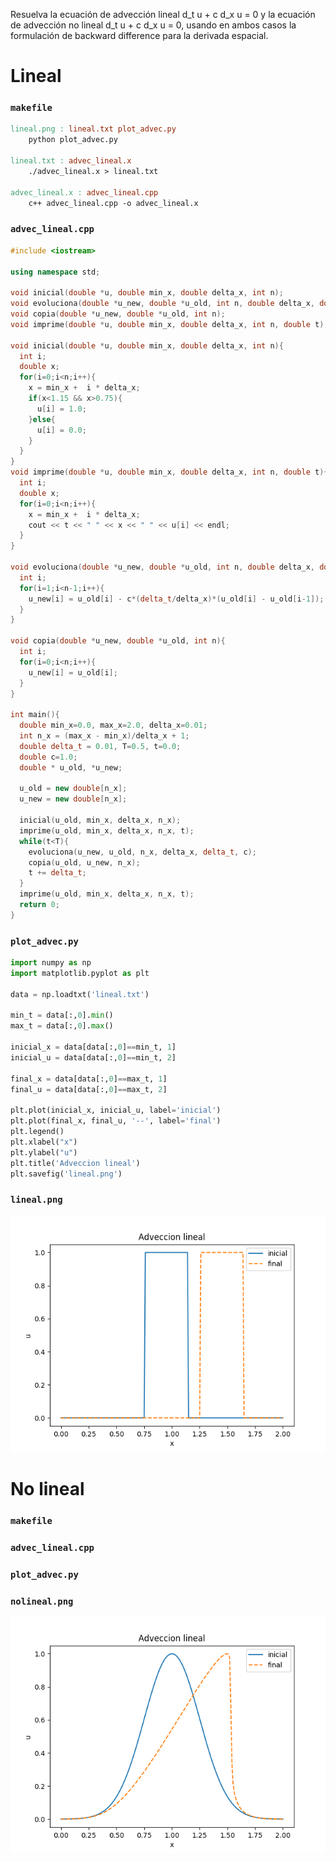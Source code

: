 Resuelva la ecuación de advección lineal d_t u + c d_x u = 0 y la 
ecuación de advección no lineal d_t u + c d_x u = 0, usando en ambos
casos la formulación de backward difference para la derivada espacial.


# Lineal


### `makefile`
```makefile
lineal.png : lineal.txt plot_advec.py
	python plot_advec.py

lineal.txt : advec_lineal.x
	./advec_lineal.x > lineal.txt

advec_lineal.x : advec_lineal.cpp
	c++ advec_lineal.cpp -o advec_lineal.x
```

### `advec_lineal.cpp`

```c++
#include <iostream>

using namespace std;

void inicial(double *u, double min_x, double delta_x, int n);
void evoluciona(double *u_new, double *u_old, int n, double delta_x, double delta_t, double c);
void copia(double *u_new, double *u_old, int n);
void imprime(double *u, double min_x, double delta_x, int n, double t);

void inicial(double *u, double min_x, double delta_x, int n){
  int i;
  double x;
  for(i=0;i<n;i++){
    x = min_x +  i * delta_x;
    if(x<1.15 && x>0.75){
      u[i] = 1.0;
    }else{
      u[i] = 0.0;
    }
  }
}
void imprime(double *u, double min_x, double delta_x, int n, double t){
  int i;
  double x;
  for(i=0;i<n;i++){
    x = min_x +  i * delta_x;
    cout << t << " " << x << " " << u[i] << endl;
  }
}

void evoluciona(double *u_new, double *u_old, int n, double delta_x, double delta_t, double c){
  int i;
  for(i=1;i<n-1;i++){
    u_new[i] = u_old[i] - c*(delta_t/delta_x)*(u_old[i] - u_old[i-1]);
  }
}

void copia(double *u_new, double *u_old, int n){
  int i;
  for(i=0;i<n;i++){
    u_new[i] = u_old[i];
  }
}

int main(){
  double min_x=0.0, max_x=2.0, delta_x=0.01;
  int n_x = (max_x - min_x)/delta_x + 1;
  double delta_t = 0.01, T=0.5, t=0.0;
  double c=1.0;
  double * u_old, *u_new;
   
  u_old = new double[n_x];
  u_new = new double[n_x];
  
  inicial(u_old, min_x, delta_x, n_x);
  imprime(u_old, min_x, delta_x, n_x, t);
  while(t<T){
    evoluciona(u_new, u_old, n_x, delta_x, delta_t, c);
    copia(u_old, u_new, n_x);
    t += delta_t;
  }
  imprime(u_old, min_x, delta_x, n_x, t);
  return 0;
}
```

### `plot_advec.py`
```python
import numpy as np
import matplotlib.pyplot as plt

data = np.loadtxt('lineal.txt')

min_t = data[:,0].min()
max_t = data[:,0].max()

inicial_x = data[data[:,0]==min_t, 1]
inicial_u = data[data[:,0]==min_t, 2]

final_x = data[data[:,0]==max_t, 1]
final_u = data[data[:,0]==max_t, 2]

plt.plot(inicial_x, inicial_u, label='inicial')
plt.plot(final_x, final_u, '--', label='final')
plt.legend()
plt.xlabel("x")
plt.ylabel("u")
plt.title('Adveccion lineal')
plt.savefig('lineal.png')
```

### `lineal.png`

![lineal](fig/lineal.png)


# No lineal

### `makefile`

### `advec_lineal.cpp`

### `plot_advec.py`

### `nolineal.png`

![nolineal](fig/nolineal.png)


